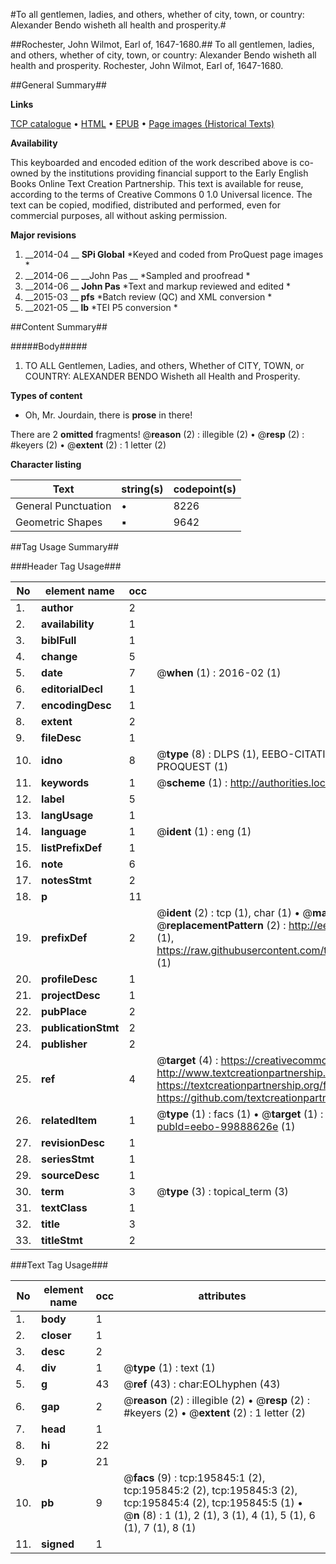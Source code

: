 #To all gentlemen, ladies, and others, whether of city, town, or country: Alexander Bendo wisheth all health and prosperity.#

##Rochester, John Wilmot, Earl of, 1647-1680.##
To all gentlemen, ladies, and others, whether of city, town, or country: Alexander Bendo wisheth all health and prosperity.
Rochester, John Wilmot, Earl of, 1647-1680.

##General Summary##

**Links**

[TCP catalogue](http://www.ota.ox.ac.uk/tcp/)  • 
[HTML](http://tei.it.ox.ac.uk/tcp/Texts-HTML/free/B29/B29033.html)  • 
[EPUB](http://tei.it.ox.ac.uk/tcp/Texts-EPUB/free/B29/B29033.epub) • 
[Page images (Historical Texts)](https://historicaltexts.jisc.ac.uk/eebo-99888626e)

**Availability**

This keyboarded and encoded edition of the work described above is co-owned by the
    institutions providing financial support to the Early English Books Online Text Creation
    Partnership. This text is available for reuse, according to the terms of  Creative Commons 0 1.0 Universal
    licence. The text can be copied, modified, distributed and performed, even for commercial
    purposes, all without asking permission.

**Major revisions**

1. __2014-04 __ __SPi Global__ *Keyed and coded from ProQuest page images *
1. __2014-06 __ __John Pas __ *Sampled and proofread *
1. __2014-06 __ __John Pas__ *Text and markup reviewed and edited *
1. __2015-03 __ __pfs__ *Batch review (QC) and XML conversion *
1. __2021-05 __ __lb__ *TEI P5 conversion *

##Content Summary##

#####Body#####

1. TO ALL Gentlemen, Ladies, and others, Whether of CITY, TOWN, or COUNTRY: ALEXANDER BENDO Wisheth all Health and Prosperity.

**Types of content**

  * Oh, Mr. Jourdain, there is **prose** in there!

There are 2 **omitted** fragments! 
 @__reason__ (2) : illegible (2)  •  @__resp__ (2) : #keyers (2)  •  @__extent__ (2) : 1 letter (2)

**Character listing**


|Text|string(s)|codepoint(s)|
|---|---|---|
|General Punctuation|•|8226|
|Geometric Shapes|▪|9642|

##Tag Usage Summary##

###Header Tag Usage###

|No|element name|occ|attributes|
|---|---|---|---|
|1.|__author__|2||
|2.|__availability__|1||
|3.|__biblFull__|1||
|4.|__change__|5||
|5.|__date__|7| @__when__ (1) : 2016-02 (1)|
|6.|__editorialDecl__|1||
|7.|__encodingDesc__|1||
|8.|__extent__|2||
|9.|__fileDesc__|1||
|10.|__idno__|8| @__type__ (8) : DLPS (1), EEBO-CITATION (1), VID (1), EEBO-PROQUEST (1), STC (3), PROQUEST (1)|
|11.|__keywords__|1| @__scheme__ (1) : http://authorities.loc.gov/ (1)|
|12.|__label__|5||
|13.|__langUsage__|1||
|14.|__language__|1| @__ident__ (1) : eng (1)|
|15.|__listPrefixDef__|1||
|16.|__note__|6||
|17.|__notesStmt__|2||
|18.|__p__|11||
|19.|__prefixDef__|2| @__ident__ (2) : tcp (1), char (1)  •  @__matchPattern__ (2) : ([0-9\-]+):([0-9IVX]+) (1), (.+) (1)  •  @__replacementPattern__ (2) : http://eebo.chadwyck.com/downloadtiff?vid=$1&page=$2 (1), https://raw.githubusercontent.com/textcreationpartnership/Texts/master/tcpchars.xml#$1 (1)|
|20.|__profileDesc__|1||
|21.|__projectDesc__|1||
|22.|__pubPlace__|2||
|23.|__publicationStmt__|2||
|24.|__publisher__|2||
|25.|__ref__|4| @__target__ (4) : https://creativecommons.org/publicdomain/zero/1.0/ (1), http://www.textcreationpartnership.org/docs/. (1), https://textcreationpartnership.org/faq/#faq05 (1), https://github.com/textcreationpartnership (1)|
|26.|__relatedItem__|1| @__type__ (1) : facs (1)  •  @__target__ (1) : https://data.historicaltexts.jisc.ac.uk/view?pubId=eebo-99888626e (1)|
|27.|__revisionDesc__|1||
|28.|__seriesStmt__|1||
|29.|__sourceDesc__|1||
|30.|__term__|3| @__type__ (3) : topical_term (3)|
|31.|__textClass__|1||
|32.|__title__|3||
|33.|__titleStmt__|2||


###Text Tag Usage###

|No|element name|occ|attributes|
|---|---|---|---|
|1.|__body__|1||
|2.|__closer__|1||
|3.|__desc__|2||
|4.|__div__|1| @__type__ (1) : text (1)|
|5.|__g__|43| @__ref__ (43) : char:EOLhyphen (43)|
|6.|__gap__|2| @__reason__ (2) : illegible (2)  •  @__resp__ (2) : #keyers (2)  •  @__extent__ (2) : 1 letter (2)|
|7.|__head__|1||
|8.|__hi__|22||
|9.|__p__|21||
|10.|__pb__|9| @__facs__ (9) : tcp:195845:1 (2), tcp:195845:2 (2), tcp:195845:3 (2), tcp:195845:4 (2), tcp:195845:5 (1)  •  @__n__ (8) : 1 (1), 2 (1), 3 (1), 4 (1), 5 (1), 6 (1), 7 (1), 8 (1)|
|11.|__signed__|1||
